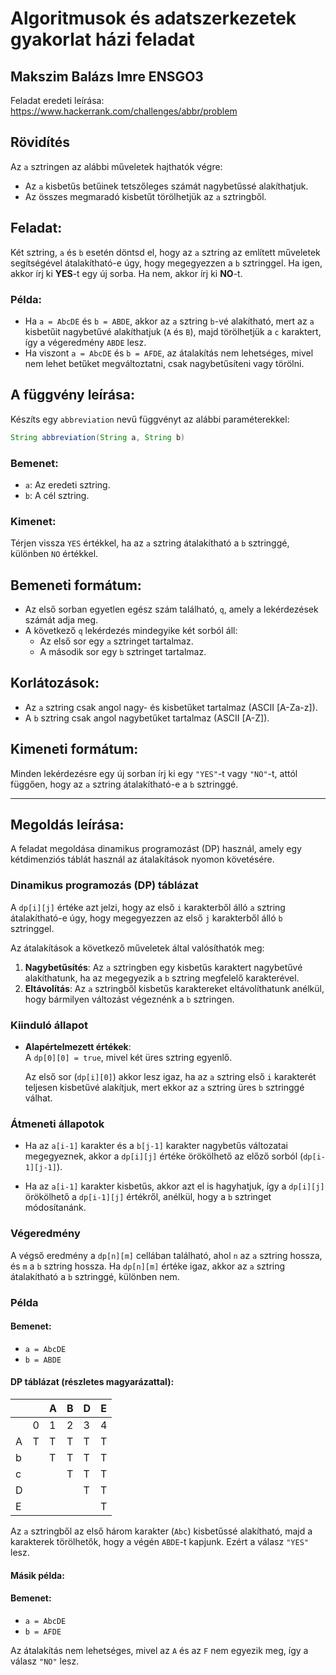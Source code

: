 # Algoritmusok és adatszerkezetek gyakorlat házi feladat
## Makszim Balázs Imre ENSGO3

Feladat eredeti leírása:
https://www.hackerrank.com/challenges/abbr/problem

## Rövidítés

Az `a` sztringen az alábbi műveletek hajthatók végre:
- Az `a` kisbetűs betűinek tetszőleges számát nagybetűssé alakíthatjuk.
- Az összes megmaradó kisbetűt törölhetjük az `a` sztringből.

## Feladat:
Két sztring, `a` és `b` esetén döntsd el, hogy az `a` sztring az említett műveletek segítségével átalakítható-e úgy, hogy megegyezzen a `b` sztringgel. Ha igen, akkor írj ki **YES**-t egy új sorba. Ha nem, akkor írj ki **NO**-t.

### Példa:
- Ha `a = AbcDE` és `b = ABDE`, akkor az `a` sztring `b`-vé alakítható, mert az `a` kisbetűit nagybetűvé alakíthatjuk (`A` és `B`), majd törölhetjük a `c` karaktert, így a végeredmény `ABDE` lesz.
- Ha viszont `a = AbcDE` és `b = AFDE`, az átalakítás nem lehetséges, mivel nem lehet betűket megváltoztatni, csak nagybetűsíteni vagy törölni.

## A függvény leírása:

Készíts egy `abbreviation` nevű függvényt az alábbi paraméterekkel:

```java
String abbreviation(String a, String b)
```

### Bemenet:
* `a`: Az eredeti sztring.
* `b`: A cél sztring.

### Kimenet:
Térjen vissza `YES` értékkel, ha az `a` sztring átalakítható a `b` sztringgé, különben `NO` értékkel.

## Bemeneti formátum:
- Az első sorban egyetlen egész szám található, `q`, amely a lekérdezések számát adja meg.
- A következő `q` lekérdezés mindegyike két sorból áll:
  - Az első sor egy `a` sztringet tartalmaz.
  - A második sor egy `b` sztringet tartalmaz.

## Korlátozások:
- Az `a` sztring csak angol nagy- és kisbetűket tartalmaz (ASCII [A-Za-z]).
- A `b` sztring csak angol nagybetűket tartalmaz (ASCII [A-Z]).

## Kimeneti formátum:
Minden lekérdezésre egy új sorban írj ki egy `"YES"`-t vagy `"NO"`-t, attól függően, hogy az `a` sztring átalakítható-e a `b` sztringgé.

---

## Megoldás leírása:

A feladat megoldása dinamikus programozást (DP) használ, amely egy kétdimenziós táblát használ az átalakítások nyomon követésére.

### Dinamikus programozás (DP) táblázat

  A `dp[i][j]` értéke azt jelzi, hogy az első `i` karakterből álló `a` sztring átalakítható-e úgy, hogy megegyezzen az első `j` karakterből álló `b` sztringgel.
  
  Az átalakítások a következő műveletek által valósíthatók meg:
  1. **Nagybetűsítés**: Az `a` sztringben egy kisbetűs karaktert nagybetűvé alakíthatunk, ha az megegyezik a `b` sztring megfelelő karakterével.
  2. **Eltávolítás**: Az `a` sztringből kisbetűs karaktereket eltávolíthatunk anélkül, hogy bármilyen változást végeznénk a `b` sztringen.

### Kiinduló állapot

- **Alapértelmezett értékek**:  
  A `dp[0][0] = true`, mivel két üres sztring egyenlő.
  
  Az első sor (`dp[i][0]`) akkor lesz igaz, ha az `a` sztring első `i` karakterét teljesen kisbetűvé alakítjuk, mert ekkor az `a` sztring üres `b` sztringgé válhat.

### Átmeneti állapotok

- Ha az `a[i-1]` karakter és a `b[j-1]` karakter nagybetűs változatai megegyeznek, akkor a `dp[i][j]` értéke örökölhető az előző sorból (`dp[i-1][j-1]`).
  
- Ha az `a[i-1]` karakter kisbetűs, akkor azt el is hagyhatjuk, így a `dp[i][j]` örökölhető a `dp[i-1][j]` értékről, anélkül, hogy a `b` sztringet módosítanánk.

### Végeredmény

A végső eredmény a `dp[n][m]` cellában található, ahol `n` az `a` sztring hossza, és `m` a `b` sztring hossza. Ha `dp[n][m]` értéke igaz, akkor az `a` sztring átalakítható a `b` sztringgé, különben nem.

### Példa

#### Bemenet:

- `a = AbcDE`
- `b = ABDE`

#### DP táblázat (részletes magyarázattal):

|   |   | A | B | D | E |
|---|---|---|---|---|---|
|   | 0 | 1 | 2 | 3 | 4 |
| A | T | T | T | T | T |
| b |   | T | T | T | T |
| c |   |   | T | T | T |
| D |   |   |   | T | T |
| E |   |   |   |   | T |

Az `a` sztringből az első három karakter (`Abc`) kisbetűssé alakítható, majd a karakterek törölhetők, hogy a végén `ABDE`-t kapjunk. Ezért a válasz `"YES"` lesz.

#### Másik példa:

#### Bemenet:

- `a = AbcDE`
- `b = AFDE`

Az átalakítás nem lehetséges, mivel az `A` és az `F` nem egyezik meg, így a válasz `"NO"` lesz.
